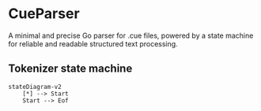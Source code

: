# CueParser
A minimal and precise Go parser for .cue files, powered by a state machine for reliable and readable structured text processing.

## Tokenizer state machine

```mermaid
stateDiagram-v2
    [*] --> Start
    Start --> Eof
```
